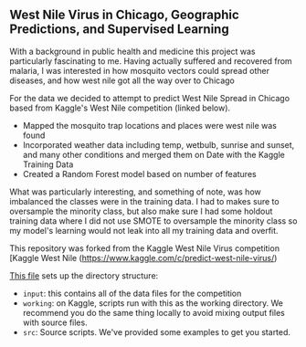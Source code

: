 ## West Nile Virus in Chicago, Geographic Predictions, and Supervised Learning
With a background in public health and medicine this project was particularly fascinating to me. Having actually suffered and recovered from malaria, I was interested in how mosquito vectors could spread other diseases, and how west nile got all the way over to Chicago

For the data we decided to attempt to predict West Nile Spread in Chicago based from Kaggle's West Nile competition (linked below). 

- Mapped the mosquito trap locations and places were west nile was found
- Incorporated weather data including temp, wetbulb, sunrise and sunset, and many other conditions and merged them on Date with the Kaggle Training Data
- Created a Random Forest model based on number of features

What was particularly interesting, and something of note, was how imbalanced the classes were in the training data. I had to makes sure to oversample the minority class, but also make sure I had some holdout training data where I did not use SMOTE to oversample the minority class so my model's learning would not leak into all my training data and overfit.

This repository was forked from the Kaggle West Nile Virus competition [Kaggle West Nile (https://www.kaggle.com/c/predict-west-nile-virus/) 

[This file](https://www.kaggle.com/c/predict-west-nile-virus/download/west_nile.zip) sets up the directory structure:

- `input`: this contains all of the data files for the competition
- `working`: on Kaggle, scripts run with this as the working directory. We recommend you do the same thing locally to avoid mixing output files with source files.
- `src`: Source scripts. We've provided some examples to get you started.

